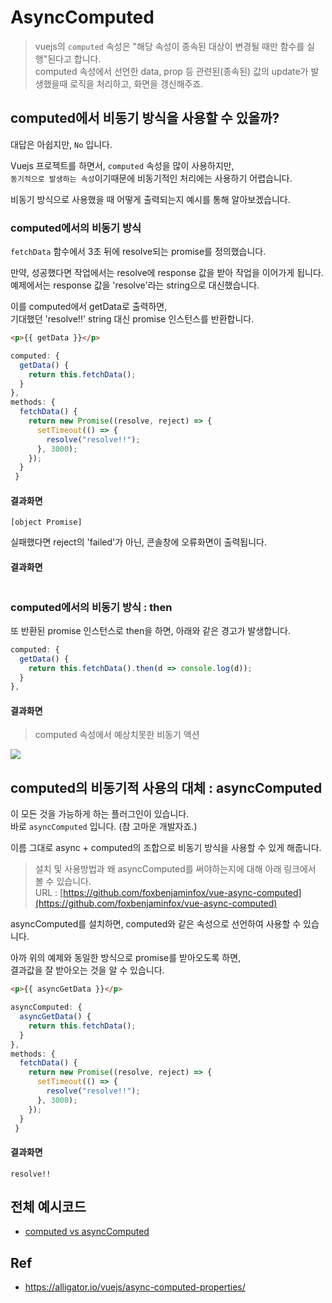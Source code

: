 
# AsyncComputed

> vuejs의 `computed` 속성은 "해당 속성이 종속된 대상이 변경될 때만 함수를 실행"된다고 합니다.  
> computed 속성에서 선언한 data, prop 등 관련된(종속된) 값의 update가 발생했을때 로직을 처리하고, 화면을 갱신해주죠.

## computed에서 비동기 방식을 사용할 수 있을까?

대답은 아쉽지만, `No` 입니다.

Vuejs 프로젝트를 하면서, `computed` 속성을 많이 사용하지만,  
`동기적으로 발생하는 속성`이기때문에 비동기적인 처리에는 사용하기 어렵습니다.  

비동기 방식으로 사용했을 때 어떻게 출력되는지 예시를 통해 알아보겠습니다.  

### computed에서의 비동기 방식

`fetchData` 함수에서 3초 뒤에 resolve되는 promise를 정의했습니다.  

만약, 성공했다면 작업에서는 resolve에 response 값을 받아 작업을 이어가게 됩니다.  
예제에서는 response 값을 'resolve'라는 string으로 대신했습니다.  

이를 computed에서 getData로 출력하면,  
기대했던 'resolve!!' string 대신 promise 인스턴스를 반환합니다.

```html
<p>{{ getData }}</p>
```

```javascript
computed: {
  getData() {
    return this.fetchData();
  }
},
methods: {
  fetchData() {
    return new Promise((resolve, reject) => {
      setTimeout(() => {
        resolve("resolve!!");
      }, 3000);
    });
  }
 }
```

#### 결과화면
```console
[object Promise]
```

실패했다면 reject의 'failed'가 아닌, 콘솔창에 오류화면이 출력됩니다.
#### 결과화면
<img src="https://user-images.githubusercontent.com/26196090/74915127-04304d00-5407-11ea-9dec-7e328aa52c3e.png" alt="">

### computed에서의 비동기 방식 : then

또 반환된 promise 인스턴스로 then을 하면, 아래와 같은 경고가 발생합니다.

```javascript
computed: {
  getData() {
    return this.fetchData().then(d => console.log(d));
  }
},
```

#### 결과화면
> computed 속성에서 예상치못한 비동기 액션
<image src="https://user-images.githubusercontent.com/26196090/74913143-6d15c600-5403-11ea-8460-7c75beca0c21.png" al="">


## computed의 비동기적 사용의 대체 : asyncComputed

이 모든 것을 가능하게 하는 플러그인이 있습니다.  
바로 `asyncComputed` 입니다. (참 고마운 개발자죠.)  

이름 그대로 async + computed의 조합으로 비동기 방식을 사용할 수 있게 해줍니다.

> 설치 및 사용방법과 왜 asyncComputed를 써야하는지에 대해 아래 링크에서 볼 수 있습니다.  
> URL : [https://github.com/foxbenjaminfox/vue-async-computed](https://github.com/foxbenjaminfox/vue-async-computed)

asyncComputed를 설치하면, computed와 같은 속성으로 선언하여 사용할 수 있습니다.

아까 위의 예제와 동일한 방식으로 promise를 받아오도록 하면,  
결과값을 잘 받아오는 것을 알 수 있습니다.

```html
<p>{{ asyncGetData }}</p>
```
```javascript
asyncComputed: {
  asyncGetData() {
    return this.fetchData();
  }
},
methods: {
  fetchData() {
    return new Promise((resolve, reject) => {
      setTimeout(() => {
        resolve("resolve!!");
      }, 3000);
    });
  }
 }
```
#### 결과화면
```console
resolve!!
```

## 전체 예시코드
- [computed vs asyncComputed](https://codesandbox.io/s/computed-vs-asynccomputed-t3orr?fontsize=14&hidenavigation=1&theme=dark)

## Ref
- https://alligator.io/vuejs/async-computed-properties/
